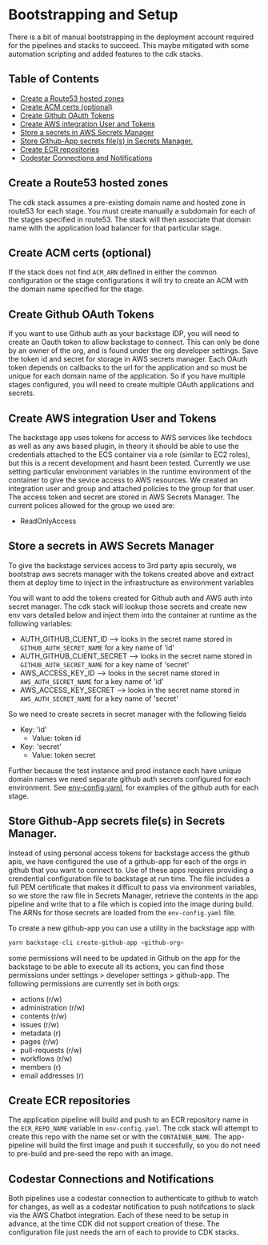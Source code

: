 # Bootstrapping and Setup 
There is a bit of manual bootstrapping in the deployment account required for the pipelines and stacks to succeed. 
This maybe mitigated with some automation scripting and added features to the cdk stacks. 

## Table of Contents
  - [Create a Route53 hosted zones](#create-a-route53-hosted-zones)
  - [Create ACM certs (optional)](#create-acm-certs-optional)
  - [Create Github OAuth Tokens](#create-github-oauth-tokens)
  - [Create AWS integration User and Tokens](#create-aws-integration-user-and-tokens)
  - [Store a secrets in AWS Secrets Manager](#store-a-secrets-in-aws-secrets-manager)
  - [Store Github-App secrets file(s) in Secrets Manager.](#store-github-app-secrets-files-in-secrets-manager)
  - [Create ECR repositories](#create-ecr-repositories)
  - [Codestar Connections and Notifications](#codestar-connections-and-notifications)

## Create a Route53 hosted zones
The cdk stack assumes a pre-existing domain name and hosted zone in route53 for each stage.
You must create manually a subdomain for each of the stages specified in route53. The stack will then associate that domain name with the application load balancer for that particular stage.

## Create ACM certs (optional)
If the stack does not find `ACM_ARN` defined in either the common configuration or the stage configurations it will try to create an ACM with the domain name specified for the stage.

## Create Github OAuth Tokens
If you want to use Github auth as your backstage IDP, you will need to create an Oauth token to allow backstage to connect. This can only be done by an owner of the org, and is found under the org developer settings. Save the token id and secret for storage in AWS secrets manager. Each OAuth token depends on callbacks to the url for the application and so must be unique for each domain name of the application. So if you have multiple stages configured, you will need to create multiple OAuth applications and secrets. 

## Create AWS integration User and Tokens
The backstage app uses tokens for access to AWS services like techdocs as well as any aws based plugin, in theory it should be able to use the credentials attached to the ECS container via a role (similar to EC2 roles), but this is a recent development and hasnt been tested. Currently we use setting particular environment variables in the runtime environment of the container to give the sevice access to AWS resources. We created an integration user and group and attached policies to the group for that user. The access token and secret are stored in AWS Secrets Manager. 
The current polices allowed for the group we used are:
- ReadOnlyAccess

## Store a secrets in AWS Secrets Manager
To give the backstage services access to 3rd party apis securely, we bootstrap aws secrets manager with the tokens created above and extract them at deploy time to inject in the infrastructure as environment variables

You will want to add the tokens created for Github auth and AWS auth into secret manager. The cdk stack will lookup those secrets and create new env vars detailed below and inject them into the container at runtime as the following variables:

- AUTH_GITHUB_CLIENT_ID --> looks in the secret name stored in  `GITHUB_AUTH_SECRET_NAME` for a key name of 'id'
- AUTH_GITHUB_CLIENT_SECRET --> looks in the secret name stored in `GITHUB_AUTH_SECRET_NAME` for a key name of 'secret'
- AWS_ACCESS_KEY_ID --> looks in the secret name stored in `AWS_AUTH_SECRET_NAME` for a key name of 'id'
- AWS_ACCESS_KEY_SECRET --> looks in the secret name stored in `AWS_AUTH_SECRET_NAME` for a key name of 'secret'

So we need to create secrets in secret manager with the following fields
  - Key: 'id' 
    - Value: token id
  - Key: 'secret'
    - Value: token secret

Further because the test instance and prod instance each have unique domain names we need separate github auth secrets configured for each environment. 
See [env-config.yaml](../configs/env-config.yaml), for examples of the github auth for each stage.


## Store Github-App secrets file(s) in Secrets Manager. 
Instead of using personal access tokens for backstage access the github apis, we have configured the use of a github-app for each of the orgs in github that you want to connect to.  Use of these apps requires providing a crendential configuration file to backstage at run time. The file includes a full PEM certificate that makes it difficult to pass via environment variables, so we store the raw file in Secrets Manager, retrieve the contents in the app pipeline and write that to a file which is copied into the image during build. The ARNs for those secrets are loaded from the `env-config.yaml` file. 

To create a new github-app you can use a utility in the backstage app with
```bash
yarn backstage-cli create-github-app <github-org>
```
some permissions will need to be updated in Github on the app for the backstage to be able to execute all its actions, you can find those permissions under settings > developer settings > github-app. The following permissions are currently set in both orgs:

- actions (r/w)
- administration (r/w)
- contents (r/w)
- issues (r/w)
- metadata (r)
- pages (r/w)
- pull-requests (r/w)
- workflows (r/w)
- members (r)
- email addresses (r)

## Create ECR repositories
The application pipeline will build and push to an ECR repository name in the `ECR_REPO_NAME` variable in `env-config.yaml`. The cdk stack will attempt to create this repo with the name set or with the `CONTAINER_NAME`. The app-pipeline will build the first image and push it succesfully, so you do not need to pre-build and pre-seed the repo with an image. 

## Codestar Connections and Notifications
Both pipelines use a codestar connection to authenticate to github to watch for changes, as well as a codestar notification to push notifcations to slack via the AWS Chatbot integration. 
Each of these need to be setup in advance, at the time CDK did not support creation of these. 
The configuration file just needs the arn of each to provide to CDK stacks.
